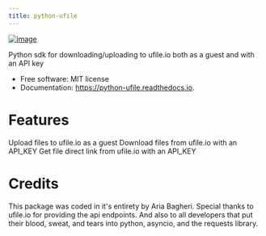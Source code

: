 ```yaml
---
title: python-ufile
---
```


[![image](https://img.shields.io/pypi/v/python_ufile.svg)](https://pypi.python.org/pypi/python_ufile)

Python sdk for downloading/uploading to ufile.io both as a guest and
with an API key

-   Free software: MIT license
-   Documentation: <https://python-ufile.readthedocs.io>.

# Features

Upload files to ufile.io as a guest Download files from ufile.io with an
API_KEY Get file direct link from ufile.io with an API_KEY

# Credits

This package was coded in it\'s entirety by Aria Bagheri. Special thanks to ufile.io for providing the api endpoints. And also to all developers that put their blood, sweat, and tears into python, asyncio, and the requests library.